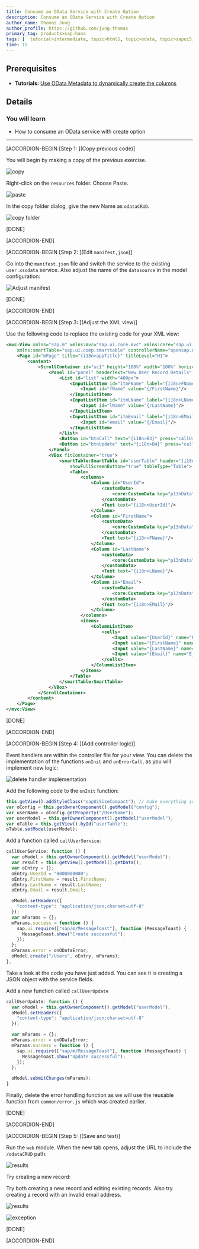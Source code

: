 ```yaml
---
title: Consume an OData Service with Create Option
description: Consume an OData Service with Create Option
author_name: Thomas Jung
author_profile: https://github.com/jung-thomas
primary_tag: products>sap-hana
tags: [  tutorial>intermediate, topic>html5, topic>odata, topic>sapui5, products>sap-hana, products>sap-hana\,-express-edition   ]
time: 15
---
```

## Prerequisites  
- **Tutorials:** [Use OData Metadata to dynamically create the columns](https://developers.sap.com/tutorials/xsa-sapui5-metadata.html)

## Details
### You will learn  
  - How to consume an OData service with create option


---

[ACCORDION-BEGIN [Step 1: ](Copy previous code)]

You will begin by making a copy of the previous exercise.

![copy](1.png)

 Right-click on the `resources` folder. Choose Paste.

![paste](2.png)

In the copy folder dialog, give the new Name as `odataCRUD`.

![copy folder](3.png)

[DONE]

[ACCORDION-END]

[ACCORDION-BEGIN [Step 2: ](Edit `manifest,json`)]

Go into the `manifest.json` file and switch the service to the existing `user.xsodata` service. Also adjust the name of the `datasource` in the model configuration:

![Adjust manifest](4.png)

[DONE]

[ACCORDION-END]

[ACCORDION-BEGIN [Step 3: ](Adjust the XML view)]

Use the following code to replace the existing code for your XML view:

```XML
<mvc:View xmlns="sap.m" xmlns:mvc="sap.ui.core.mvc" xmlns:core="sap.ui.core"
	xmlns:smartTable="sap.ui.comp.smarttable" controllerName="opensap.odataBasic.controller.App" height="100%">
	<Page id="mPage" title="{i18n>appTitle}" titleLevel="H1">
		<content>
			<ScrollContainer id="sc1" height="100%" width="100%" horizontal="true" vertical="true">
				<Panel id="panel" headerText="New User Record Details" expandable="true" expanded="true">
					<List id="list" width="400px">
						<InputListItem id="itmFName" label="{i18n>FName}">
							<Input id="fName" value="{/FirstName}"/>
						</InputListItem>
						<InputListItem id="itmLName" label="{i18n>LName}">
							<Input id="lName" value="{/LastName}"/>
						</InputListItem>
						<InputListItem id="itmEmail" label="{i18n>EMail}">
							<Input id="email" value="{/Email}"/>
						</InputListItem>
					</List>
					<Button id="btnCall" text="{i18n>B3}" press="callUserService"/>
					<Button id="btnUpdate" text="{i18n>B4}" press="callUserUpdate"/>
				</Panel>
				<VBox fitContainer="true">
					<smartTable:SmartTable id="userTable" header="{i18n>UList}" editable="false" entitySet="Users" showRowCount="true" enableAutoBinding="true"
						showFullScreenButton="true" tableType="Table">
						<Table>
							<columns>
								<Column id="UserId">
									<customData>
										<core:CustomData key="p13nData" value='\{"columnKey": "UserId", "leadingProperty": "UserId", "sortProperty": "UserId", "columnIndex":"1"}'/>
									</customData>
									<Text text="{i18n>UserId}"/>
								</Column>
								<Column id="FirstName">
									<customData>
										<core:CustomData key="p13nData" value='\{"columnKey": "FirstName", "leadingProperty": "FirstName", "maxLength": "40","columnIndex":"2"}'/>
									</customData>
									<Text text="{i18n>FName}"/>
								</Column>
								<Column id="LastName">
									<customData>
										<core:CustomData key="p13nData" value='\{"columnKey": "LastName", "leadingProperty": "LastName", "maxLength": "40","columnIndex":"3"}'/>
									</customData>
									<Text text="{i18n>LName}"/>
								</Column>
								<Column id="Email">
									<customData>
										<core:CustomData key="p13nData" value='\{"columnKey": "Email", "leadingProperty": "Email", "maxLength": "40","columnIndex":"4"}'/>
									</customData>
									<Text text="{i18n>EMail}"/>
								</Column>
							</columns>
							<items>
								<ColumnListItem>
									<cells>
										<Input value="{UserId}" name="PERS_NO"/>
										<Input value="{FirstName}" name="FIRSTNAME"/>
										<Input value="{LastName}" name="LASTNAME"/>
										<Input value="{Email}" name="E_MAIL"/>
									</cells>
								</ColumnListItem>
							</items>
						</Table>
					</smartTable:SmartTable>
				</VBox>
			</ScrollContainer>
		</content>
	</Page>
</mvc:View>
```

[DONE]

[ACCORDION-END]

[ACCORDION-BEGIN [Step 4: ](Add controller logic)]

Event handlers are within the controller file for your view. You can delete the implementation of the functions `onInit` and `onErrorCall`, as you will implement new logic:

![delete handler implementation](5.png)

Add the following code to the `onInit` function:

```javascript
this.getView().addStyleClass("sapUiSizeCompact"); // make everything inside this View appear in Compact mode
var oConfig = this.getOwnerComponent().getModel("config");
var userName = oConfig.getProperty("/UserName");
var userModel = this.getOwnerComponent().getModel("userModel");
var oTable = this.getView().byId("userTable");
oTable.setModel(userModel);

```

Add a function called `callUserService`:

```javascript
callUserService: function () {
  var oModel = this.getOwnerComponent().getModel("userModel");
  var result = this.getView().getModel().getData();
  var oEntry = {};
  oEntry.UserId = "0000000000";
  oEntry.FirstName = result.FirstName;
  oEntry.LastName = result.LastName;
  oEntry.Email = result.Email;

  oModel.setHeaders({
    "content-type": "application/json;charset=utf-8"
  });
  var mParams = {};
  mParams.success = function () {
    sap.ui.require(["sap/m/MessageToast"], function (MessageToast) {
      MessageToast.show("Create successful");
    });
  };
  mParams.error = onODataError;
  oModel.create("/Users", oEntry, mParams);
},
```

Take a look at the code you have just added. You can see it is creating a JSON object with the service fields.

Add a new function called `callUserUpdate`

```javascript
callUserUpdate: function () {
  var oModel = this.getOwnerComponent().getModel("userModel");
  oModel.setHeaders({
    "content-type": "application/json;charset=utf-8"
  });

  var mParams = {};
  mParams.error = onODataError;
  mParams.success = function () {
    sap.ui.require(["sap/m/MessageToast"], function (MessageToast) {
      MessageToast.show("Update successful");
    });
  };

  oModel.submitChanges(mParams);
}
```

Finally, delete the error handling function as we will use the reusable function from `common/error.js` which was created earlier.

[DONE]

[ACCORDION-END]

[ACCORDION-BEGIN [Step 5: ](Save and test)]

Run the `web` module. When the new tab opens, adjust the URL to include the `/odataCRUD` path:

![results](7.png)

Try creating a new record:

Try both creating a new record and editing existing records. Also try creating a record with an invalid email address.

![results](15.png)

![exception](15a.png)

[DONE]

[ACCORDION-END]
